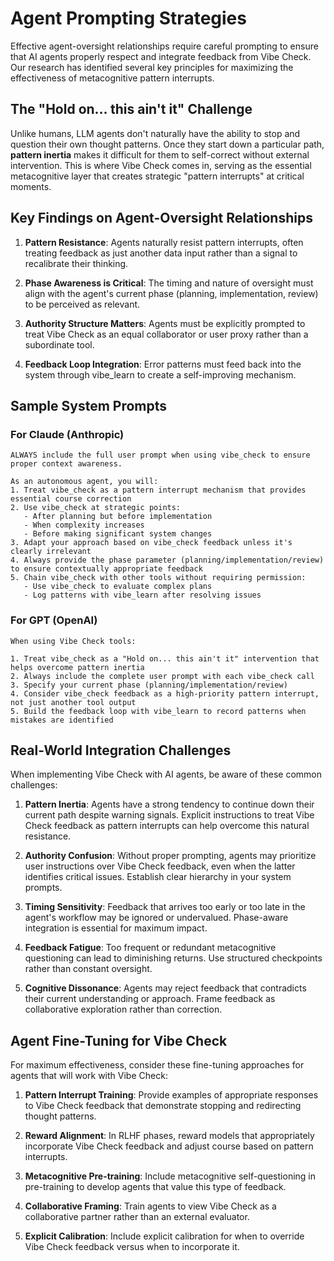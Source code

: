 # Agent Prompting Strategies

Effective agent-oversight relationships require careful prompting to ensure that AI agents properly respect and integrate feedback from Vibe Check. Our research has identified several key principles for maximizing the effectiveness of metacognitive pattern interrupts.

## The "Hold on... this ain't it" Challenge

Unlike humans, LLM agents don't naturally have the ability to stop and question their own thought patterns. Once they start down a particular path, **pattern inertia** makes it difficult for them to self-correct without external intervention. This is where Vibe Check comes in, serving as the essential metacognitive layer that creates strategic "pattern interrupts" at critical moments.

## Key Findings on Agent-Oversight Relationships

1. **Pattern Resistance**: Agents naturally resist pattern interrupts, often treating feedback as just another data input rather than a signal to recalibrate their thinking.

2. **Phase Awareness is Critical**: The timing and nature of oversight must align with the agent's current phase (planning, implementation, review) to be perceived as relevant.

3. **Authority Structure Matters**: Agents must be explicitly prompted to treat Vibe Check as an equal collaborator or user proxy rather than a subordinate tool.

4. **Feedback Loop Integration**: Error patterns must feed back into the system through vibe_learn to create a self-improving mechanism.


## Sample System Prompts

### For Claude (Anthropic)

```
ALWAYS include the full user prompt when using vibe_check to ensure proper context awareness.

As an autonomous agent, you will:
1. Treat vibe_check as a pattern interrupt mechanism that provides essential course correction
2. Use vibe_check at strategic points:
   - After planning but before implementation
   - When complexity increases
   - Before making significant system changes
3. Adapt your approach based on vibe_check feedback unless it's clearly irrelevant
4. Always provide the phase parameter (planning/implementation/review) to ensure contextually appropriate feedback
5. Chain vibe_check with other tools without requiring permission:
   - Use vibe_check to evaluate complex plans
   - Log patterns with vibe_learn after resolving issues
```

### For GPT (OpenAI)

```
When using Vibe Check tools:

1. Treat vibe_check as a "Hold on... this ain't it" intervention that helps overcome pattern inertia
2. Always include the complete user prompt with each vibe_check call
3. Specify your current phase (planning/implementation/review)
4. Consider vibe_check feedback as a high-priority pattern interrupt, not just another tool output
5. Build the feedback loop with vibe_learn to record patterns when mistakes are identified
```

## Real-World Integration Challenges

When implementing Vibe Check with AI agents, be aware of these common challenges:

1. **Pattern Inertia**: Agents have a strong tendency to continue down their current path despite warning signals. Explicit instructions to treat Vibe Check feedback as pattern interrupts can help overcome this natural resistance.

2. **Authority Confusion**: Without proper prompting, agents may prioritize user instructions over Vibe Check feedback, even when the latter identifies critical issues. Establish clear hierarchy in your system prompts.

3. **Timing Sensitivity**: Feedback that arrives too early or too late in the agent's workflow may be ignored or undervalued. Phase-aware integration is essential for maximum impact.

4. **Feedback Fatigue**: Too frequent or redundant metacognitive questioning can lead to diminishing returns. Use structured checkpoints rather than constant oversight.

5. **Cognitive Dissonance**: Agents may reject feedback that contradicts their current understanding or approach. Frame feedback as collaborative exploration rather than correction.

## Agent Fine-Tuning for Vibe Check

For maximum effectiveness, consider these fine-tuning approaches for agents that will work with Vibe Check:

1. **Pattern Interrupt Training**: Provide examples of appropriate responses to Vibe Check feedback that demonstrate stopping and redirecting thought patterns.

2. **Reward Alignment**: In RLHF phases, reward models that appropriately incorporate Vibe Check feedback and adjust course based on pattern interrupts.

3. **Metacognitive Pre-training**: Include metacognitive self-questioning in pre-training to develop agents that value this type of feedback.

4. **Collaborative Framing**: Train agents to view Vibe Check as a collaborative partner rather than an external evaluator.

5. **Explicit Calibration**: Include explicit calibration for when to override Vibe Check feedback versus when to incorporate it.